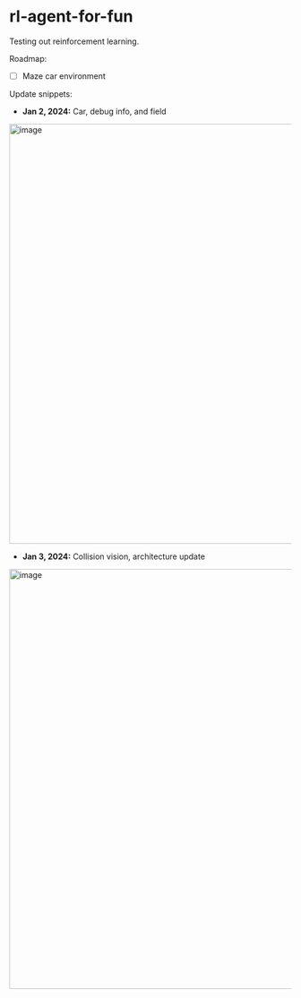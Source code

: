 # rl-agent-for-fun
Testing out reinforcement learning.

Roadmap:

- [ ] Maze car environment


Update snippets:
- **Jan 2, 2024:** Car, debug info, and field
<img width="750" alt="image" src="https://github.com/castilloglenn/rl-agent-for-fun/assets/55197203/860b776a-636f-449a-ba8d-8d565d8e018f">

- **Jan 3, 2024:** Collision vision, architecture update
<img width="750" alt="image" src="https://github.com/castilloglenn/rl-agent-for-fun/assets/55197203/1c55ef2d-0c49-48bb-8ce5-914787dab671">

